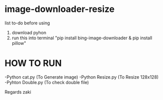 ﻿# image-downloader-resize

list to-do before using
1. download pyhon
2. run this into terminal "pip install bing-image-downloader & pip install pillow"


# HOW TO RUN 
-Python cat.py (To Generate image)
-Python Resize.py (To Resize 128x128)
-Pyhton Double.py (To check double file)


Regards zaki
